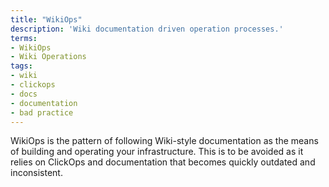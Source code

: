 ```yaml
---
title: "WikiOps"
description: 'Wiki documentation driven operation processes.'
terms:
- WikiOps
- Wiki Operations
tags:
- wiki
- clickops
- docs
- documentation
- bad practice
---
```

WikiOps is the pattern of following Wiki-style documentation as the means of building and operating your infrastructure. This is to be avoided as it relies on ClickOps and documentation that becomes quickly outdated and inconsistent.
